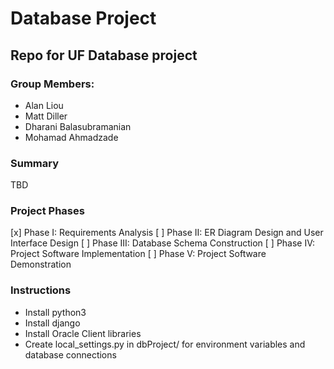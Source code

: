 # Database Project 

## Repo for UF Database project

### Group Members: 
* Alan Liou
* Matt Diller
* Dharani Balasubramanian
* Mohamad Ahmadzade

### Summary 
TBD

### Project Phases 
[x] Phase I: Requirements Analysis 
[ ] Phase II: ER Diagram Design and User Interface Design 
[ ] Phase III: Database Schema Construction 
[ ] Phase IV: Project Software Implementation 
[ ] Phase V: Project Software Demonstration 

### Instructions 
- Install python3
- Install django
- Install Oracle Client libraries 
- Create local_settings.py in dbProject/ for environment variables and database connections
